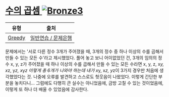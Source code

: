 # [수의 곱셈 ![Bronze3][b3]](https://www.codetree.ai/training-field/search/problems/multiplication-of-numbers)

|유형|출처|
|---|---|
|[Greedy](https://www.codetree.ai/training-field/search/?tags=Greedy)|[일반연습 / 문제은행](https://www.codetree.ai/training-field/home)|








[b5]: https://img.shields.io/badge/Bronze_5-%235D3E31.svg
[b4]: https://img.shields.io/badge/Bronze_4-%235D3E31.svg
[b3]: https://img.shields.io/badge/Bronze_3-%235D3E31.svg
[b2]: https://img.shields.io/badge/Bronze_2-%235D3E31.svg
[b1]: https://img.shields.io/badge/Bronze_1-%235D3E31.svg
[s5]: https://img.shields.io/badge/Silver_5-%23394960.svg
[s4]: https://img.shields.io/badge/Silver_4-%23394960.svg
[s3]: https://img.shields.io/badge/Silver_3-%23394960.svg
[s2]: https://img.shields.io/badge/Silver_2-%23394960.svg
[s1]: https://img.shields.io/badge/Silver_1-%23394960.svg
[g5]: https://img.shields.io/badge/Gold_5-%23FFC433.svg
[g4]: https://img.shields.io/badge/Gold_4-%23FFC433.svg
[g3]: https://img.shields.io/badge/Gold_3-%23FFC433.svg
[g2]: https://img.shields.io/badge/Gold_2-%23FFC433.svg
[g1]: https://img.shields.io/badge/Gold_1-%23FFC433.svg
[p5]: https://img.shields.io/badge/Platinum_5-%2376DDD8.svg
[p4]: https://img.shields.io/badge/Platinum_4-%2376DDD8.svg
[p3]: https://img.shields.io/badge/Platinum_3-%2376DDD8.svg
[p2]: https://img.shields.io/badge/Platinum_2-%2376DDD8.svg
[p1]: https://img.shields.io/badge/Platinum_1-%2376DDD8.svg
[passed]: https://img.shields.io/badge/Passed-%23009D27.svg
[failed]: https://img.shields.io/badge/Failed-%23D24D57.svg
[easy]: https://img.shields.io/badge/쉬움-%235cb85c.svg?for-the-badge
[medium]: https://img.shields.io/badge/보통-%23FFC433.svg?for-the-badge
[hard]: https://img.shields.io/badge/어려움-%23D24D57.svg?for-the-badge

문제에서는 '서로 다른 정수 3개가 주어졌을 때, 3개의 정수 중 하나 이상의 수를 곱해서 만들 수 있는 모든 수'라고 제시했었다.
풀어 놓고 보니 어이없었던 건, 3개의 임의의 정수 x, y, z가 주어졌을 때 하나 이상의 수를 곱해서 만들 수 있는 모든 수라면 
x, y, z, x*y, x*z, y*z, x*y*z 이렇게 총 6개가 나와야 하는데 내가  x*y, x*z, y*z이 3가지 경우만 처음에 생각했었다는 것.
나중에 오류를 발견하고 스스로도 헛웃음이 나왔었다. 이렇게 간단한 부분을 놓치다니... 
그럼에도 다행히 큰 실수는 아니었음에, 금방 고칠 수 있는 것이었음에, 이렇게 또 하나 더 배울 수 있었음에 감사한다.
